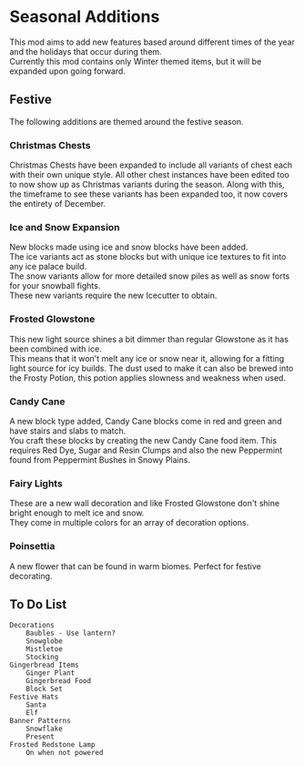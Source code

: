 # Seasonal Additions
This mod aims to add new features based around different times of the year and the holidays that occur during them.\
Currently this mod contains only Winter themed items, but it will be expanded upon going forward.

## Festive
The following additions are themed around the festive season.

### Christmas Chests
Christmas Chests have been expanded to include all variants of chest each with their own unique style.
All other chest instances have been edited too to now show up as Christmas variants during the season.
Along with this, the timeframe to see these variants has been expanded too, it now covers the entirety of December.

### Ice and Snow Expansion
New blocks made using ice and snow blocks have been added.\
The ice variants act as stone blocks but with unique ice textures to fit into any ice palace build.\
The snow variants allow for more detailed snow piles as well as snow forts for your snowball fights.\
These new variants require the new Icecutter to obtain.

### Frosted Glowstone
This new light source shines a bit dimmer than regular Glowstone as it has been combined with ice.\
This means that it won't melt any ice or snow near it, allowing for a fitting light source for icy builds.
The dust used to make it can also be brewed into the Frosty Potion, this potion applies slowness and weakness when used.

### Candy Cane
A new block type added, Candy Cane blocks come in red and green and have stairs and slabs to match.\
You craft these blocks by creating the new Candy Cane food item. This requires Red Dye, Sugar and Resin Clumps and also the new Peppermint found from Peppermint Bushes in Snowy Plains.

### Fairy Lights
These are a new wall decoration and like Frosted Glowstone don't shine bright enough to melt ice and snow.\
They come in multiple colors for an array of decoration options.

### Poinsettia
A new flower that can be found in warm biomes. Perfect for festive decorating.

## To Do List

    Decorations
        Baubles - Use lantern?
        Snowglobe
        Mistletoe
        Stocking
    Gingerbread Items
        Ginger Plant
        Gingerbread Food
        Block Set
    Festive Hats
        Santa
        Elf
    Banner Patterns
        Snowflake
        Present
    Frosted Redstone Lamp
        On when not powered
